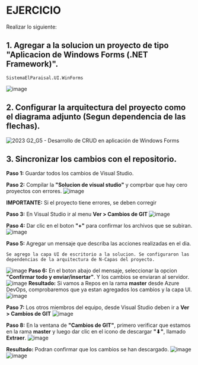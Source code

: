 # EJERCICIO
 Realizar lo siguiente:
## 1. Agregar a la solucion un proyecto de tipo **"Aplicacion de Windows Forms (.NET Framework)"**.
```
SistemaElParaisal.UI.WinForms
```
![image](https://github.com/user-attachments/assets/c2214f6a-4043-4fb7-b9e3-843172ae4fe4)
## 2. Configurar la arquitectura del proyecto como el diagrama adjunto (Segun dependencia de las flechas).
![2023 G2_G5 - Desarrollo de CRUD en aplicación de Windows Forms](https://github.com/user-attachments/assets/48f5fc05-e88b-4fcf-84b5-38fffc9ad4d3)
## 3. Sincronizar los cambios con el repositorio.

**Paso 1:** Guardar todos los cambios de Visual Studio.

**Paso 2:** Compilar la **"Solucion de visual studio"** y comprbar que hay cero proyectos con errores.
![image](https://github.com/user-attachments/assets/9b1023a3-f9a1-4a67-8a92-40219f0247e4)

**IMPORTANTE:** Si el proyecto tiene errores, se deben corregir 

**Paso 3:** En Visual Studio ir al menu **Ver > Cambios de GIT**
![image](https://github.com/user-attachments/assets/fc5ecfc4-8123-419b-871e-a5b3937dc7f4)

**Paso 4:** Dar clic en el boton **"+"** para confirmar los archivos que se subiran. 
![image](https://github.com/user-attachments/assets/02b4d430-c621-45e2-b220-f65893a2ef46)

**Paso 5:** Agregar un mensaje que describa las acciones realizadas en el dia. 
```
Se agrego la capa UI de escritorio a la solucion. Se configuraron las dependencias de la arquitectura de N-Capas del proyecto. 
```
![image](https://github.com/user-attachments/assets/8142629a-de1e-4883-b0ee-c9ff252e1282)
**Paso 6:** En el boton abajo del mensaje, seleccionar la opcion **"Confirmar todo y enviar/insertar"**. Y los cambios se enviaran al servidor.
![image](https://github.com/user-attachments/assets/abb1cb11-406b-4c60-b3d3-7dba85aa4b8c)
**Resultado:** Si vamos a Repos en la rama **master** desde Azure DevOps, comprobaremos que ya estan agregados los cambios y la capa UI.
![image](https://github.com/user-attachments/assets/b295b3af-f0f7-4428-a3ed-c799299ea50c)

**Paso 7:** Los otros miembros del equipo, desde Visual Studio deben ir a **Ver > Cambios de GIT**
![image](https://github.com/user-attachments/assets/b17f99c6-c9f9-48c2-a323-71f2fddf1351)

**Paso 8:** En la ventana de **"Cambios de GIT"**, primero verificar que estamos en la rama **master** y luego dar clic en el icono de descargar **"⬇"**, llamado **Extraer**.
![image](https://github.com/user-attachments/assets/febd39e3-77e7-4851-bbe0-42f120036f49)

**Resultado:** Podran confirmar que los cambios se han descargado. 
![image](https://github.com/user-attachments/assets/cc12e98e-2519-459e-b211-074a9b3ec806)
![image](https://github.com/user-attachments/assets/53f0918c-2dd9-4019-9a88-503751ce1ceb)


